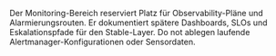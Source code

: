 Der Monitoring-Bereich reserviert Platz für Observability-Pläne und Alarmierungsrouten.
Er dokumentiert spätere Dashboards, SLOs und Eskalationspfade für den Stable-Layer.
Do not ablegen laufende Alertmanager-Konfigurationen oder Sensordaten.
